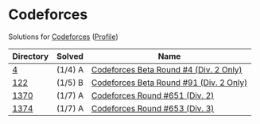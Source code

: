 <!-- SPDX-License-Identifier: X11 -->
# Codeforces

Solutions for [Codeforces](https://codeforces.com/) ([Profile](https://codeforces.com/profile/jthvai))

| Directory       | Solved  | Name
| ---             | ---     | ---
| [4](./4/)       | (1/4) A | [Codeforces Beta Round #4 (Div. 2 Only)](https://codeforces.com/contests/4)
| [122](./122/)   | (1/5) B | [Codeforces Beta Round #91 (Div. 2 Only)](https://codeforces.com/contests/122)
| [1370](./1370/) | (1/7) A | [Codeforces Round #651 (Div. 2)](https://codeforces.com/contests/1370)
| [1374](./1374/) | (1/7) A | [Codeforces Round #653 (Div. 3)](https://codeforces.com/contests/1374)
